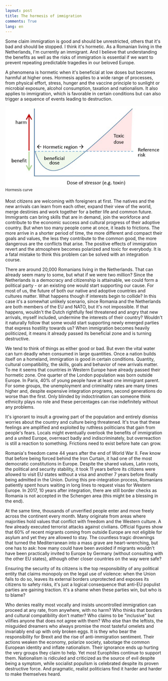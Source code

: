 ```yaml
---
layout: post
title: The hormesis of immigration
comments: True
lang: en
---
```


Some claim immigration is good and should be unrestricted, others that it's bad and should be stopped. I think it's hormetic. As a Romanian living in the Netherlands, I'm currently an immigrant. And I believe that understanding the benefits as well as the risks of immigration is essential if we want to prevent repeating predictable tragedies in our beloved Europe.

<!--more-->

A phenomena is hormetic when it's beneficial at low doses but becomes harmful at higher ones. Hormesis applies to a wide range of processes, from physical effort, stress, hunger and the vaccine principle to sunlight or microbial exposure, alcohol consumption, taxation and nationalism. It also applies to immigration, which is favorable in certain conditions but can also trigger a sequence of events leading to destruction.

![Hormesis curve](/assets/hormesis-curve.jpg "Hormesis curve")
<sup>Hormesis curve</sup>

Most citizens are welcoming with foreigners at first. The natives and the new arrivals can learn from each other, expand their view of the world, merge destinies and work together for a better life and common future. Immigrants can bring skills that are in demand, join the workforce and contribute to the economic success and cultural progress of their adoptive country. But when too many people come at once, it leads to frictions. The more arrive in a shorter period of time, the more different and compact their goals and values, the less they contribute to the common good, the more dangerous are the conflicts that arise. The positive effects of immigration revert and the atmosphere becomes polarized and toxic for everybody. It is a fatal mistake to think this problem can be solved with an integration course.

There are around 20,000 Romanians living in the Netherlands. That can already seem many to some, but what if we were two million? Since the Netherlands is a democracy and citizenship is attainable, we could form a political party - or an existing one would start supporting our cause. For most of us, the future of both our native and adoptive countries and cultures matter. What happens though if interests begin to collide? In this case it's a somewhat unlikely scenario, since Romania and the Netherlands are both members of the EU and NATO, but it's not impossible. If that happens, wouldn't the Dutch rightfully feel threatened and angry that new arrivals, myself included, undermine the interests of their country? Wouldn't it naturally follow that some would start supporting newly emerged parties that express hostility towards us? When immigration becomes heavily politicized, it means it already passed its beneficial zone and is turning destructive.

We tend to think of things as either good or bad. But even the vital water can turn deadly when consumed in large quantities. Once a nation builds itself on a homeland, immigration is good in certain conditions. Quantity, cultural compatibility, the skills, goals and behavior of new arrivals matter. To me it seems that countries in Western Europe have already passed their hormetic zone. One quarter of the London population was born outside Europe. In Paris, 40% of young people have at least one immigrant parent. For some groups, the unemployment and criminality rates are many times higher and, despite expensive integration programs, second generations do worse than the first. Only blinded by indoctrination can someone think ethnicity plays no role and these percentages can rise indefinitely without any problems.

It's ignorant to insult a growing part of the population and entirely dismiss worries about the country and culture being threatened. It's true that these feelings are amplified and exploited by ruthless politicians that gain from people's fears. Locals might eventually overlook the benefits of immigration and a united Europe, overreact badly and indiscriminately, but overreaction is still a reaction to something. Frictions need to exist before hate can grow.

Romania's freedom came 44 years after the end of World War II. Few know that before being forced behind the Iron Curtain, it had one of the most democratic constitutions in Europe. Despite the shared values, Latin roots, the political and security stability, it took 11 years before its citizens were allowed to visit EU states without a visa and another 7 years before finally being admitted in the Union. During this pre-integration process, Romanians patiently spent hours waiting in long lines to request visas for Western Europe. In 2017, 10 years after integration, there are still border checks as Romania is not accepted in the Schengen area (this might be a blessing in the end).

At the same time, thousands of unverified people enter and move freely across the continent every month. Many originate from areas where majorities hold values that conflict with freedom and the Western culture. A few already executed terrorist attacks against civilians. Official figures show that 60% of recent migrants coming from outside Europe are not eligible for asylum and yet they are allowed to stay. The countless tragic drownings that turned the Mediterranean into a mass grave are heart-wrenching, but one has to ask: how many could have been avoided if migrants wouldn't have been practically invited to Europe by Germany (without consulting with the other EU states), although other closer countries on the way were safe?

Ensuring the security of its citizens is the top responsibility of any political entity that claims monopoly on the legal use of violence: when the Union fails to do so, leaves its external borders unprotected and exposes its citizens to safety risks, it's just a logical consequence that anti-EU populist parties are gaining traction. It's a shame when these parties win, but who is to blame?

Who denies reality most vocally and insists uncontrolled immigration can proceed at any rate, from anywhere, with no harm? Who thinks that borders and cultural compatibility don't matter? Who claims to be "inclusive" but vilifies anyone that does not agree with them? Who else than the leftists, the misguided dreamers who always promise the most tasteful omelets and invariably end up with only broken eggs. It is they who bear the responsibility for Brexit and the rise of anti-immigration sentiment. Their actions weaken the economy, polarize society, sabotage the common European identity and inflate nationalism. Their ignorance ends up hurting the very groups they claim to help. Yet most Europhiles continue to support them. Nationalism is ridiculed and criticized as the source of evil despite being a symptom, while socialist populism is celebrated despite its proven destructive force. And pragmatic, realist politicians find it harder and harder to make themselves heard.
